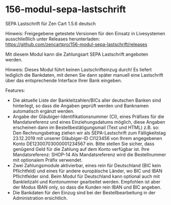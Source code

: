 # 156-modul-sepa-lastschrift
SEPA Lastschrift für Zen Cart 1.5.6 deutsch

Hinweis: 
Freigegebene getestete Versionen für den Einsatz in Livesystemen ausschließlich unter Releases herunterladen:
https://github.com/zencartpro/156-modul-sepa-lastschrift/releases

Mit diesem Modul kann die Zahlungsart SEPA Lastschrift angeboten werden.

Hinweis:
Dieses Modul führt keinen Lastschrifteinzug durch! 
Es liefert lediglich die Bankdaten, mit denen Sie dann später manuell eine Lastschrift über das entsprechende Interface Ihrer Bank eingeben.

Features:

* Die aktuelle Liste der Bankleitzahlen/BICs aller deutschen Banken sind hinterlegt, so dass die Angaben geprüft werden und Banknamen automatisch ergänzt werden.
* Angabe der Gläubiger-Identifikationsnummer (CI), eines Präfixes für die Mandatsreferenz und eines Einziehungsdatums möglich, diese Angaben erscheinen dann im Bestellbestätigungsmail (Text und HTML) z.B. so:
    Den Rechnungsbetrag ziehen wir als SEPA-Lastschrift zum Fälligkeitstag 23.12.2019 mit unserer Gläubiger-ID CI123456 von Ihrem      angegebenen Konto DE12300703000001234567 ein.
    Bitte stellen Sie sicher, dass genügend Geld für die Zahlung auf dem Konto verfügbar ist.
    Ihre Mandatsreferenz: SHOP-14
    Als Mandatsreferenz wird die Bestellnummer mit optionalem Präfix verwendet.
* Zwei Zahlungsmodule aktivierbar, eines rein für Deutschland (BIC kein Pflichtfeld) und eines für andere europäische Länder, wo BIC und IBAN Pflichtfelder sind. Beim Modul für Deutschland kann optional auch mit Bankleitzahl und Kontonummer gearbeitet werden. Empfohlen ist aber der Modus IBAN only, so dass die Kunden rein IBAN und BIC angeben.
* Die Bankdaten für den Einzug sind bei der Bestellbearbeitung in der Administration ersichtlich.

